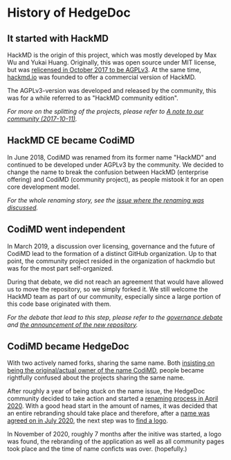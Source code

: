 # History of HedgeDoc

## It started with HackMD

HackMD is the origin of this project, which was mostly developed by Max Wu and
Yukai Huang. Originally, this was open source under MIT license, but was
[relicensed in October 2017 to be AGPLv3](https://github.com/hackmdio/codimd/pull/578).
At the same time, [hackmd.io](https://hackmd.io) was founded to offer a
commercial version of HackMD.

The AGPLv3-version was developed and released by the community, this was for a
while referred to as "HackMD community edition".

*For more on the splitting of the projects, please refer to [A note to our community (2017-10-11)](https://hackmd.io/c/community-news/https%3A%2F%2Fhackmd.io%2Fs%2Fr1_4j9_hZ).*

## HackMD CE became CodiMD

In June 2018, CodiMD was renamed from its former name "HackMD" and continued to
be developed under AGPLv3 by the community. We decided to change the name to
break the confusion between HackMD (enterprise offering) and CodiMD (community
project), as people mistook it for an open core development model.

*For the whole renaming story, see the [issue where the renaming was discussed](https://github.com/hackmdio/hackmd/issues/720).*

## CodiMD went independent

In March 2019, a discussion over licensing, governance and the future of CodiMD
lead to the formation of a distinct GitHub organization. Up to that point, the
community project resided in the organization of hackmdio but was for the most
part self-organized.

During that debate, we did not reach an agreement that would have allowed us to
move the repository, so we simply forked it. We still welcome the HackMD team
as part of our community, especially since a large portion of this code base
originated with them.

*For the debate that lead to this step, please refer to the [governance debate](https://github.com/hackmdio/hackmd/issues/1170) and [the announcement of the new repository](https://github.com/hedgedoc/hedgedoc/issues/10).*

## CodiMD became HedgeDoc

With two actively named forks, sharing the same name. Both [insisting on being
the original/actual owner of the name CodiMD](https://github.com/hackmdio/codimd/issues/1219),
people became rightfully confused about the projects sharing the same name.

After roughly a year of being stuck on the name issue, the HedgeDoc community
decided to take action and started a [renaming process in April 2020](https://community.codimd.org/t/renaming-yet-another-time/102).
With a good head start in the amount of names, it was decided that an entire
rebranding should take place and therefore, after a [name was agreed on in July
2020](https://community.codimd.org/t/codimd-becomes-hedgedoc/170), the next step
was to [find a logo](https://community.codimd.org/t/time-to-find-the-hedgedoc-logo/171).

In November of 2020, roughly 7 months after the initive was started, a logo was
found, the rebranding of the application as well as all community pages took place
and the time of name conficts was over. (hopefully.)
